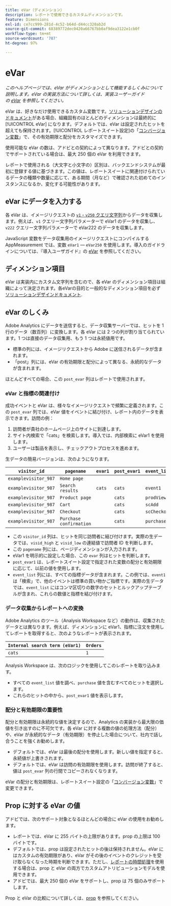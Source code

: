 ```yaml
---
title: eVar（ディメンション）
description: レポートで使用できるカスタムディメンションです。
feature: Dimensions
exl-id: ce7cc999-281d-4c52-b64d-d44cc320ab2d
source-git-commit: 68389772dec0420a66767bb0af9dea3122e1cb0f
workflow-type: tm+mt
source-wordcount: '787'
ht-degree: 97%

---
```


# eVar

*このヘルプページでは、eVar がディメンションとして機能するしくみについて説明します。eVar の実装方法について詳しくは、実装ユーザーガイドの [eVar](/help/implement/vars/page-vars/evar.md) を参照してください。*

eVar は、好きなだけ使用できるカスタム変数です。[ソリューションデザインのドキュメント](/help/implement/prepare/solution-design.md)がある場合、組織固有のほとんどのディメンションは最終的に [!UICONTROL eVar] になります。デフォルトでは、eVar は設定されたヒットを超えても保持されます。[!UICONTROL レポートスイート設定]の「[コンバージョン変数](/help/admin/admin/c-manage-report-suites/c-edit-report-suites/conversion-var-admin/conversion-var-admin.md)」で、その有効期限と配分をカスタマイズできます。

使用可能な eVar の数は、アドビとの契約によって異なります。アドビとの契約でサポートされている場合は、最大 250 個の eVar を利用できます。

レポートで使用される（大文字と小文字の）区別は、バックエンドシステムが最初に登録する値に基づきます。この値は、レポートスイートに関連付けられているデータの種類や数量に応じて、ある期間（月など）で確認された初めてのインスタンスになるか、変化する可能性があります。

## eVar にデータを入力する

各 eVar は、イメージリクエストの [`v1` - `v250` クエリ文字列](/help/implement/validate/query-parameters.md)からデータを収集します。例えば、`v1` クエリー文字列パラメーターで eVar1 のデータを収集し、`v222` クエリー文字列パラメーターで eVar222 のデータを収集します。

JavaScript 変数をデータ収集用のイメージリクエストにコンパイルする AppMeasurement では、変数 `eVar1` — `eVar250` を使用します。導入のガイドラインについては、『導入ユーザガイド』の [eVar](/help/implement/vars/page-vars/evar.md) を参照してください。

## ディメンション項目

eVar は実装内にカスタム文字列を含むので、各 eVar のディメンション項目は組織によって決定されます。各eVarの目的と一般的なディメンション項目を必ず [ソリューションデザインドキュメント](/help/implement/prepare/solution-design.md).

## eVar のしくみ

Adobe Analytics にデータを送信すると、データ収集サーバーでは、ヒットを 1 行のデータ（数百列）に変換します。各 eVar には 2 つの列が割り当てられています。1 つは直接のデータ収集用、もう 1 つは永続値用です。

* 標準の列には、イメージリクエストから Adobe に送信されるデータが含まれます。
* 「post」列には、eVar の有効期限と配分によって異なる、永続的なデータが含まれます。

ほとんどすべての場合、この `post_evar` 列はレポートで使用されます。

### eVar と指標の関連付け

成功イベントと eVar は、様々なイメージリクエストで頻繁に定義されます。この `post_evar` 列では、eVar 値をイベントに結び付け、レポート内のデータを表示できます。訪問の例：

1. 訪問者が貴社のホームページ上のサイトに到達します。
2. サイト内検索で「cats」を検索します。導入では、内部検索に eVar1 を使用します。
3. ユーザーは製品を表示し、チェックアウトプロセスを進めます。

生データの簡易バージョンは、次のようになります。

| `visitor_id` | `pagename` | `evar1` | `post_evar1` | `event_list` |
| --- | --- | --- | --- | --- |
| `examplevisitor_987` | `Home page` |  |  |  |
| `examplevisitor_987` | `Search results` | `cats` | `cats` | `event1` |
| `examplevisitor_987` | `Product page` |  | `cats` | `prodView` |
| `examplevisitor_987` | `Cart` |  | `cats` | `scAdd` |
| `examplevisitor_987` | `Checkout` |  | `cats` | `scCheckout` |
| `examplevisitor_987` | `Purchase confirmation` |  | `cats` | `purchase` |

* この `visitor_id` 列は、ヒットを同じ訪問者に結び付けます。実際の生データでは、`visid_high` と `visid_low` の連結値で訪問者 ID を判断します。
* この `pagename` 列には、ページディメンションが入力されます。
* eVar1 を明示的に設定した場合、この `evar` 列はヒットを判断します。
* `post_evar1` は、レポートスイート設定で指定された変数の配分と有効期限に応じて、以前の値を使用します。
* `event_list` 列には、すべての指標データが含まれます。この例では、`event1` は「検索」で、他のイベントは標準の買い物かご指標です。実際の生データでは、`event_list` にはコンマ区切りの数字のセットとルックアップテーブルが含まれ、これらの数値と指標を結び付けます。

### データ収集からレポートへの変換

Adobe Analytics のツール（Analysis Workspace など）の動作は、収集されたデータとは異なります。例えば、ディメンションに eVar1、指標に注文を使用してレポートを取得すると、次のようなレポートが表示されます。

| `Internal search term (eVar1)` | `Orders` |
| --- | --- |
| `cats` | `1` |

Analysis Workspace は、次のロジックを使用してこのレポートを取り込みます。

* すべての `event_list` 値を調べ、`purchase` 値を含むすべてのヒットを選択します。
* これらのヒットの中から、`post_evar1` 値を表示します。

### 配分と有効期限の重要性

配分と有効期限は永続的な値を決定するので、Analytics の実装から最大限の価値を引き出すのに不可欠です。各 eVar に対する複数の値の処理方法（配分）や、eVar が永続的なデータ（有効期限）を停止した場合について、社内で話し合うことを強くお勧めします。

* デフォルトでは、eVar は最後の配分を使用します。新しい値を指定すると、永続値が上書きされます。
* デフォルトでは、eVar は訪問の有効期限を使用します。訪問が終了すると、値は `post_evar` 列の行間でコピーされなくなります。

eVar の配分と有効期限は、レポートスイート設定の「[コンバージョン変数](/help/admin/admin/c-manage-report-suites/c-edit-report-suites/conversion-var-admin/conversion-var-admin.md)」で変更できます。

## Prop に対する eVar の値

アドビでは、次のサポート対象となるほとんどの場合に eVar の使用をお勧めします。

* レポートでは、eVar に 255 バイトの上限があります。prop の上限は 100 バイトです。
* デフォルトでは、prop は設定されたヒットの後は保持されません。eVar にはカスタムの有効期限があり、eVar がその後のイベントのクレジットを受け取らなくなった時期を判断できます。ただし、[レポートの時間処理](/help/components/vrs/vrs-report-time-processing.md)を使用する場合は、prop と eVar の両方でカスタムアトリビューションモデルを使用できます。
* アドビでは、最大 250 個の eVar をサポートし、prop は 75 個のみサポートします。

Prop と eVar の比較について詳しくは、[prop](prop.md) を参照してください。
